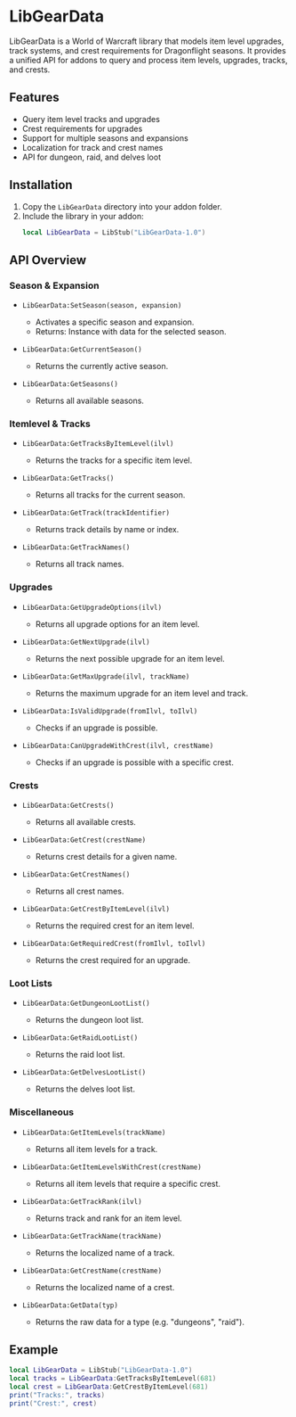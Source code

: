 # LibGearData

LibGearData is a World of Warcraft library that models item level upgrades, track systems, and crest requirements for Dragonflight seasons. It provides a unified API for addons to query and process item levels, upgrades, tracks, and crests.

## Features
- Query item level tracks and upgrades
- Crest requirements for upgrades
- Support for multiple seasons and expansions
- Localization for track and crest names
- API for dungeon, raid, and delves loot

## Installation
1. Copy the `LibGearData` directory into your addon folder.
2. Include the library in your addon:
   ```lua
   local LibGearData = LibStub("LibGearData-1.0")
   ```

## API Overview

### Season & Expansion
- `LibGearData:SetSeason(season, expansion)`
  - Activates a specific season and expansion.
  - Returns: Instance with data for the selected season.

- `LibGearData:GetCurrentSeason()`
  - Returns the currently active season.

- `LibGearData:GetSeasons()`
  - Returns all available seasons.

### Itemlevel & Tracks
- `LibGearData:GetTracksByItemLevel(ilvl)`
  - Returns the tracks for a specific item level.

- `LibGearData:GetTracks()`
  - Returns all tracks for the current season.

- `LibGearData:GetTrack(trackIdentifier)`
  - Returns track details by name or index.

- `LibGearData:GetTrackNames()`
  - Returns all track names.

### Upgrades
- `LibGearData:GetUpgradeOptions(ilvl)`
  - Returns all upgrade options for an item level.

- `LibGearData:GetNextUpgrade(ilvl)`
  - Returns the next possible upgrade for an item level.

- `LibGearData:GetMaxUpgrade(ilvl, trackName)`
  - Returns the maximum upgrade for an item level and track.

- `LibGearData:IsValidUpgrade(fromIlvl, toIlvl)`
  - Checks if an upgrade is possible.

- `LibGearData:CanUpgradeWithCrest(ilvl, crestName)`
  - Checks if an upgrade is possible with a specific crest.

### Crests
- `LibGearData:GetCrests()`
  - Returns all available crests.

- `LibGearData:GetCrest(crestName)`
  - Returns crest details for a given name.

- `LibGearData:GetCrestNames()`
  - Returns all crest names.

- `LibGearData:GetCrestByItemLevel(ilvl)`
  - Returns the required crest for an item level.

- `LibGearData:GetRequiredCrest(fromIlvl, toIlvl)`
  - Returns the crest required for an upgrade.

### Loot Lists
- `LibGearData:GetDungeonLootList()`
  - Returns the dungeon loot list.

- `LibGearData:GetRaidLootList()`
  - Returns the raid loot list.

- `LibGearData:GetDelvesLootList()`
  - Returns the delves loot list.

### Miscellaneous
- `LibGearData:GetItemLevels(trackName)`
  - Returns all item levels for a track.

- `LibGearData:GetItemLevelsWithCrest(crestName)`
  - Returns all item levels that require a specific crest.

- `LibGearData:GetTrackRank(ilvl)`
  - Returns track and rank for an item level.

- `LibGearData:GetTrackName(trackName)`
  - Returns the localized name of a track.

- `LibGearData:GetCrestName(crestName)`
  - Returns the localized name of a crest.

- `LibGearData:GetData(typ)`
  - Returns the raw data for a type (e.g. "dungeons", "raid").

## Example
```lua
local LibGearData = LibStub("LibGearData-1.0")
local tracks = LibGearData:GetTracksByItemLevel(681)
local crest = LibGearData:GetCrestByItemLevel(681)
print("Tracks:", tracks)
print("Crest:", crest)
```
